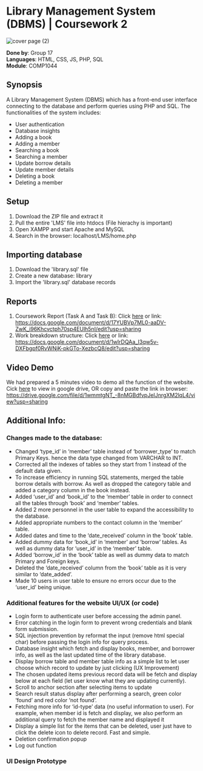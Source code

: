 # Library Management System (DBMS) | Coursework 2
![cover page (2)](https://user-images.githubusercontent.com/69501009/164965195-3638dace-a3c1-460f-b658-6f6c109befd9.png)

**Done by**: Group 17  
**Languages**: HTML, CSS, JS, PHP, SQL  
**Module**: COMP1044

##  Synopsis
A Library Management System (DBMS) which has a front-end user interface connecting to the database and perform queries using PHP and SQL. The functionalities of the system includes:
* User authentication
* Database insights
* Adding a book
* Adding a member
* Searching a book
* Searching a member
* Update borrow details
* Update member details
* Deleting a book
* Deleting a member

## Setup
1) Download the ZIP file and extract it 
2) Pull the entire 'LMS' file into htdocs (File hierachy is important)
3) Open XAMPP and start Apache and MySQL
4) Search in the browser: localhost/LMS/home.php

## Importing database
1) Download the 'library.sql' file
2) Create a new database: library
3) Import the 'library.sql' database records

## Reports
1) Coursework Report (Task A and Task B): Click [here](https://docs.google.com/document/d/17YUBVp7ML0-aaDV-ZwK_i96Khcvctph70sp4EUlh5nI/edit?usp=sharing) or link: https://docs.google.com/document/d/17YUBVp7ML0-aaDV-ZwK_i96Khcvctph70sp4EUlh5nI/edit?usp=sharing 
2) Work breakdown structure: Click [here](https://docs.google.com/document/d/1wIrDQAa_I3qw5v-DXFbgpf0RvWNjK-pkGTo-XezbcQ8/edit?usp=sharing) or link: https://docs.google.com/document/d/1wIrDQAa_I3qw5v-DXFbgpf0RvWNjK-pkGTo-XezbcQ8/edit?usp=sharing 

## Video Demo
We had prepared a 5 minutes video to demo all the function of the website. Cick [here](https://drive.google.com/file/d/1wmmtgNT_-8nMGBdfvpJeIJnrgXM2lqL4/view?usp=sharing) to view in google drive, OR copy and paste the link in browser: https://drive.google.com/file/d/1wmmtgNT_-8nMGBdfvpJeIJnrgXM2lqL4/view?usp=sharing

## Additional Info:

### Changes made to the database:
* Changed ‘type_id’ in ‘member’ table instead of ‘borrower_type’ to match Primary Keys. hence the data type changed from VARCHAR to INT.
* Corrected all the indexes of tables so they start from 1 instead of the default data given.
* To increase efficiency in running SQL statements, merged the table borrow details with borrow. As well as dropped the category table and added a category column in the book instead.
* Added ‘user_id’ and ‘book_id’ to the ‘member’ table in order to connect all the tables through ‘book’ and ‘member’ tables.
* Added 2 more personnel in the user table to expand the accessibility to the database.
* Added appropriate numbers to the contact column in the ‘member’ table.
* Added dates and time to the ‘date_received’ column in the ‘book’ table.
* Added dummy data for ‘book_id’ in ‘member’ and ‘borrow’ tables. As well as dummy data for ‘user_id’ in the ‘member’ table.
* Added ‘borrow_id’ in the ‘book’ table as well as dummy data to match Primary and Foreign keys.
* Deleted the ‘date_received’ column from the ‘book’ table as it is very similar to ‘date_added’.
* Made 10 users in user table to ensure no errors occur due to the ‘user_id’ being unique.

### Additional features for the website UI/UX (or code)
* Login form to authenticate user before accessing the admin panel.
* Error catching in the login form to prevent wrong credentials and blank form submission.
* SQL injection prevention by reformat the input (remove html special char) before passing the login info for query process.
* Database insight which fetch and display books, member, and borrower info, as well as the last updated time of the library database.
* Display borrow table and member table info as a simple list to let user choose which record to update by just clicking (UX Improvement)
* The chosen updated items previous record data will be fetch and display below at each field (let user know what they are updating currently).
* Scroll to anchor section after selecting items to update
* Search result status display after performing a search, green color ‘found’ and red color ‘not found’.
* Fetching more info for ‘id-type’ data (no useful information to user). For example, when member id is fetch and display, we also perform an additional query to fetch the member name and displayed it 
* Display a simple list for the items that can be deleted, user just have to click the delete icon to delete record. Fast and simple.
* Deletion confirmation popup
* Log out function 

### UI Design Prototype



